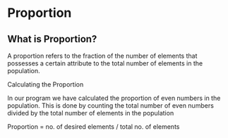 # Proportion

## What is Proportion?

A proportion refers to the fraction of the number of elements that possesses a certain attribute to the total number of elements in the population.

Calculating the Proportion

In our program we have calculated the proportion of even numbers in the population. This is done by counting the total number of even numbers divided by the total number of elements in the population

Proportion = no. of desired elements / total no. of elements
